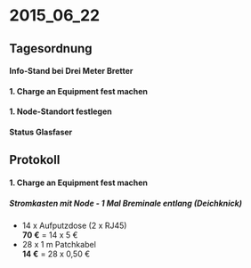 # 2015_06_22
## Tagesordnung
#### Info-Stand bei Drei Meter Bretter
#### 1. Charge an Equipment fest machen
#### 1. Node-Standort festlegen
#### Status Glasfaser

## Protokoll
#### 1. Charge an Equipment fest machen
##### Stromkasten mit Node - 1 Mal Breminale entlang (Deichknick)
  * 14 x Aufputzdose (2 x RJ45)  
    **70 €** = 14 x 5 €
  * 28 x 1 m Patchkabel  
    **14 €** = 28 x 0,50 €
